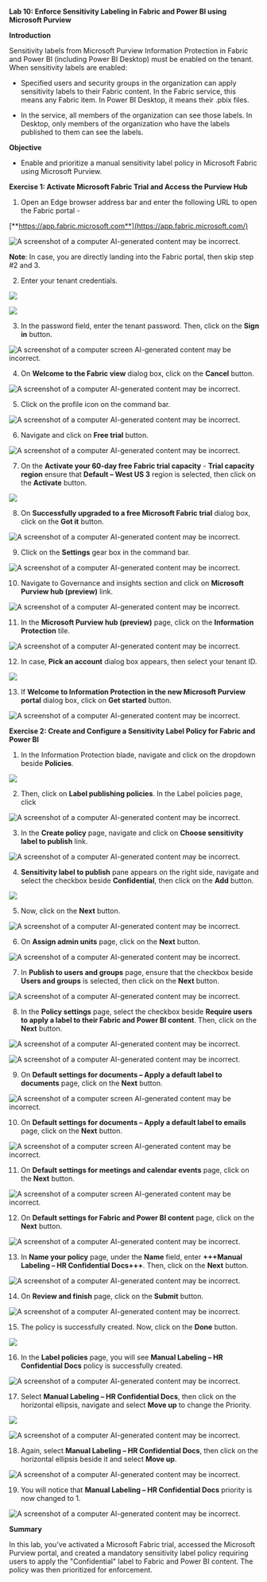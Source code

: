 **Lab 10: Enforce Sensitivity Labeling in Fabric and Power BI using
Microsoft Purview**

**Introduction**

Sensitivity labels from Microsoft Purview Information Protection in
Fabric and Power BI (including Power BI Desktop) must be enabled on the
tenant. When sensitivity labels are enabled:

- Specified users and security groups in the organization can apply
  sensitivity labels to their Fabric content. In the Fabric service,
  this means any Fabric item. In Power BI Desktop, it means their .pbix
  files.

- In the service, all members of the organization can see those labels.
  In Desktop, only members of the organization who have the labels
  published to them can see the labels.

**Objective**

- Enable and prioritize a manual sensitivity label policy in Microsoft
  Fabric using Microsoft Purview.

**Exercise 1: Activate Microsoft Fabric Trial and Access the Purview
Hub**

1.  Open an Edge browser address bar and enter the following URL to open
    the Fabric portal -

[**https://app.fabric.microsoft.com**](https://app.fabric.microsoft.com/)

![A screenshot of a computer AI-generated content may be
incorrect.](./media/image1.png)

**Note**: In case, you are directly landing into the Fabric portal, then
skip step \#2 and 3.

2.  Enter your tenant credentials.

![](./media/image2.png)

![](./media/image3.png)

3.  In the password field, enter the tenant password. Then, click on the
    **Sign in** button.

![A screenshot of a computer screen AI-generated content may be
incorrect.](./media/image4.png)

4.  On **Welcome to the Fabric view** dialog box, click on the
    **Cancel** button.

![A screenshot of a computer AI-generated content may be
incorrect.](./media/image5.png)

5.  Click on the profile icon on the command bar.

![A screenshot of a computer AI-generated content may be
incorrect.](./media/image6.png)

6.  Navigate and click on **Free trial** button.

![A screenshot of a computer AI-generated content may be
incorrect.](./media/image7.png)

7.  On the **Activate your 60-day free Fabric trial capacity** - **Trial
    capacity region** ensure that **Default – West US 3** region is
    selected, then click on the **Activate** button.

![](./media/image8.png)

8.  On **Successfully upgraded to a free Microsoft Fabric trial** dialog
    box, click on the **Got it** button.

![A screenshot of a computer AI-generated content may be
incorrect.](./media/image9.png)

9.  Click on the **Settings** gear box in the command bar.

![A screenshot of a computer AI-generated content may be
incorrect.](./media/image10.png)

10. Navigate to Governance and insights section and click on **Microsoft
    Purview hub (preview)** link.

![A screenshot of a computer AI-generated content may be
incorrect.](./media/image11.png)

11. In the **Microsoft Purview hub (preview)** page, click on the
    **Information Protection** tile.

![A screenshot of a computer AI-generated content may be
incorrect.](./media/image12.png)

12. In case, **Pick an account** dialog box appears, then select your
    tenant ID.

![](./media/image13.png)

13. If **Welcome to Information Protection in the new Microsoft Purview
    portal** dialog box, click on **Get started** button.

![A screenshot of a computer AI-generated content may be
incorrect.](./media/image14.png)

**Exercise 2: Create and Configure a Sensitivity Label Policy for Fabric
and Power BI**

1.  In the Information Protection blade, navigate and click on the
    dropdown beside **Policies**.

![](./media/image15.png)

2.  Then, click on **Label publishing policies**. In the Label policies
    page, click

![A screenshot of a computer AI-generated content may be
incorrect.](./media/image16.png)

3.  In the **Create policy** page, navigate and click on **Choose
    sensitivity label to publish** link.

![A screenshot of a computer AI-generated content may be
incorrect.](./media/image17.png)

4.  **Sensitivity label to publish** pane appears on the right side,
    navigate and select the checkbox beside **Confidential**, then click
    on the **Add** button.

![](./media/image18.png)

5.  Now, click on the **Next** button.

![A screenshot of a computer AI-generated content may be
incorrect.](./media/image19.png)

6.  On **Assign admin units** page, click on the **Next** button.

![A screenshot of a computer AI-generated content may be
incorrect.](./media/image20.png)

7.  In **Publish to users and groups** page, ensure that the checkbox
    beside **Users and groups** is selected, then click on the **Next**
    button.

![A screenshot of a computer AI-generated content may be
incorrect.](./media/image21.png)

8.  In the **Policy settings** page, select the checkbox beside
    **Require users to apply a label to their Fabric and Power BI
    content**. Then, click on the **Next** button.

![A screenshot of a computer AI-generated content may be
incorrect.](./media/image22.png)

![A screenshot of a computer AI-generated content may be
incorrect.](./media/image23.png)

9.  On **Default settings for documents – Apply a default label to
    documents** page, click on the **Next** button.

![A screenshot of a computer screen AI-generated content may be
incorrect.](./media/image24.png)

10. On **Default settings for documents – Apply a default label to
    emails** page, click on the **Next** button.

![A screenshot of a computer screen AI-generated content may be
incorrect.](./media/image25.png)

11. On **Default settings for meetings and calendar events** page, click
    on the **Next** button.

![A screenshot of a computer screen AI-generated content may be
incorrect.](./media/image26.png)

12. On **Default settings for Fabric and Power BI content** page, click
    on the **Next** button.

![A screenshot of a computer AI-generated content may be
incorrect.](./media/image27.png)

13. In **Name your policy** page, under the **Name** field, enter
    **+++Manual Labeling – HR Confidential Docs+++**. Then, click on the
    **Next** button.

![A screenshot of a computer AI-generated content may be
incorrect.](./media/image28.png)

14. On **Review and finish** page, click on the **Submit** button.

![A screenshot of a computer AI-generated content may be
incorrect.](./media/image29.png)

15. The policy is successfully created. Now, click on the **Done**
    button.

![](./media/image30.png)

16. In the **Label policies** page, you will see **Manual Labeling – HR
    Confidential Docs** policy is successfully created.

![A screenshot of a computer AI-generated content may be
incorrect.](./media/image31.png)

17. Select **Manual Labeling – HR Confidential Docs**, then click on the
    horizontal ellipsis, navigate and select **Move up** to change the
    Priority.

![](./media/image32.png)

![A screenshot of a computer AI-generated content may be
incorrect.](./media/image33.png)

18. Again, select **Manual Labeling – HR Confidential Docs**, then click
    on the horizontal ellipsis beside it and select **Move up**.

![A screenshot of a computer AI-generated content may be
incorrect.](./media/image34.png)

19. You will notice that **Manual Labeling – HR Confidential Docs**
    priority is now changed to 1.

![A screenshot of a computer AI-generated content may be
incorrect.](./media/image35.png)

**Summary**

In this lab, you’ve activated a Microsoft Fabric trial, accessed the
Microsoft Purview portal, and created a mandatory sensitivity label
policy requiring users to apply the "Confidential" label to Fabric and
Power BI content. The policy was then prioritized for enforcement.
